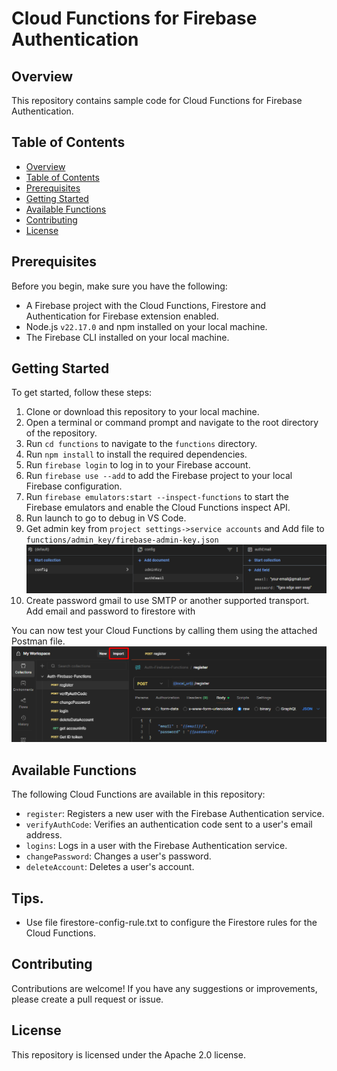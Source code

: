# Cloud Functions for Firebase Authentication

## Overview
This repository contains sample code for Cloud Functions for Firebase Authentication.

## Table of Contents
- [Overview](#overview)
- [Table of Contents](#table-of-contents)
- [Prerequisites](#prerequisites)
- [Getting Started](#getting-started)
- [Available Functions](#available-functions)
- [Contributing](#contributing)
- [License](#license)


## Prerequisites
Before you begin, make sure you have the following:

- A Firebase project with the Cloud Functions, Firestore and Authentication for Firebase extension enabled.
- Node.js `v22.17.0` and npm installed on your local machine.
- The Firebase CLI installed on your local machine.

## Getting Started
To get started, follow these steps:

1. Clone or download this repository to your local machine.
2. Open a terminal or command prompt and navigate to the root directory of the repository.
3. Run `cd functions` to navigate to the `functions` directory.
4. Run `npm install` to install the required dependencies.
5. Run `firebase login` to log in to your Firebase account.
6. Run `firebase use --add` to add the Firebase project to your local Firebase configuration.
7. Run `firebase emulators:start --inspect-functions` to start the Firebase emulators and enable the Cloud Functions inspect API.
8. Run launch to go to debug in VS Code.
9. Get admin key from `project settings->service accounts` and Add file to `functions/admin_key/firebase-admin-key.json` ![config-email](https://github.com/buivanhuy663/auth-firebase-functions/blob/main/.github/images/config-email.png?raw=true)
10. Create password gmail to use SMTP or another supported transport. Add email and password to firestore with

You can now test your Cloud Functions by calling them using the attached Postman file.
![use-postman](https://github.com/buivanhuy663/auth-firebase-functions/blob/main/.github/images/use-postman.png?raw=true)

## Available Functions
The following Cloud Functions are available in this repository:
- `register`: Registers a new user with the Firebase Authentication service.
- `verifyAuthCode`: Verifies an authentication code sent to a user's email address.
- `logins`: Logs in a user with the Firebase Authentication service.
- `changePassword`: Changes a user's password.
- `deleteAccount`: Deletes a user's account.

## Tips.
- Use file firestore-config-rule.txt to configure the Firestore rules for the Cloud Functions.

## Contributing
Contributions are welcome! If you have any suggestions or improvements, please create a pull request or issue.


## License
This repository is licensed under the Apache 2.0 license.



